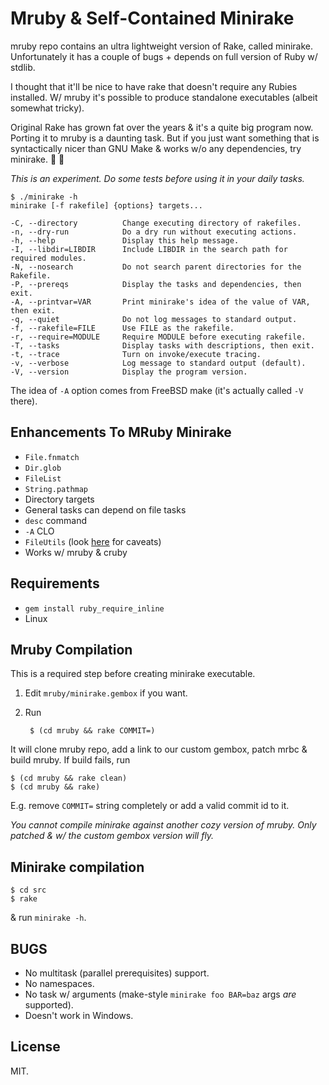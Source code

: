 # Mruby & Self-Contained Minirake

mruby repo contains an ultra lightweight version of Rake, called
minirake. Unfortunately it has a couple of bugs + depends on full
version of Ruby w/ stdlib.

I thought that it'll be nice to have rake that doesn't require any
Rubies installed.  W/ mruby it's possible to produce standalone
executables (albeit somewhat tricky).

Original Rake has grown fat over the years & it's a quite big program
now. Porting it to mruby is a daunting task. But if you just want
something that is syntactically nicer than GNU Make & works w/o any
dependencies, try minirake. :blue_heart: :yellow_heart:

*This is an experiment. Do some tests before using it in your daily
 tasks.*

```
$ ./minirake -h
minirake [-f rakefile] {options} targets...

-C, --directory          Change executing directory of rakefiles.
-n, --dry-run            Do a dry run without executing actions.
-h, --help               Display this help message.
-I, --libdir=LIBDIR      Include LIBDIR in the search path for required modules.
-N, --nosearch           Do not search parent directories for the Rakefile.
-P, --prereqs            Display the tasks and dependencies, then exit.
-A, --printvar=VAR       Print minirake's idea of the value of VAR, then exit.
-q, --quiet              Do not log messages to standard output.
-f, --rakefile=FILE      Use FILE as the rakefile.
-r, --require=MODULE     Require MODULE before executing rakefile.
-T, --tasks              Display tasks with descriptions, then exit.
-t, --trace              Turn on invoke/execute tracing.
-v, --verbose            Log message to standard output (default).
-V, --version            Display the program version.
```

The idea of `-A` option comes from FreeBSD make (it's actually called
`-V` there).


## Enhancements To MRuby Minirake

* `File.fnmatch`
* `Dir.glob`
* `FileList`
* `String.pathmap`
* Directory targets
* General tasks can depend on file tasks
* `desc` command
* `-A` CLO
* `FileUtils` (look [here](https://github.com/gromnitsky/mruby-fileutils-simple) for caveats)
* Works w/ mruby & cruby

## Requirements

* `gem install ruby_require_inline`
* Linux


## Mruby Compilation

This is a required step before creating minirake executable.

1. Edit `mruby/minirake.gembox` if you want.

2. Run

		$ (cd mruby && rake COMMIT=)

It will clone mruby repo, add a link to our custom gembox, patch mrbc &
build mruby. If build fails, run

	$ (cd mruby && rake clean)
	$ (cd mruby && rake)

E.g. remove `COMMIT=` string completely or add a valid commit id to it.

*You cannot compile minirake against another cozy version of mruby. Only
patched & w/ the custom gembox version will fly.*


## Minirake compilation

	$ cd src
	$ rake

& run `minirake -h`.


## BUGS

* No multitask (parallel prerequisites) support.
* No namespaces.
* No task w/ arguments (make-style `minirake foo BAR=baz` args _are_
  supported).
* Doesn't work in Windows.


## License

MIT.
